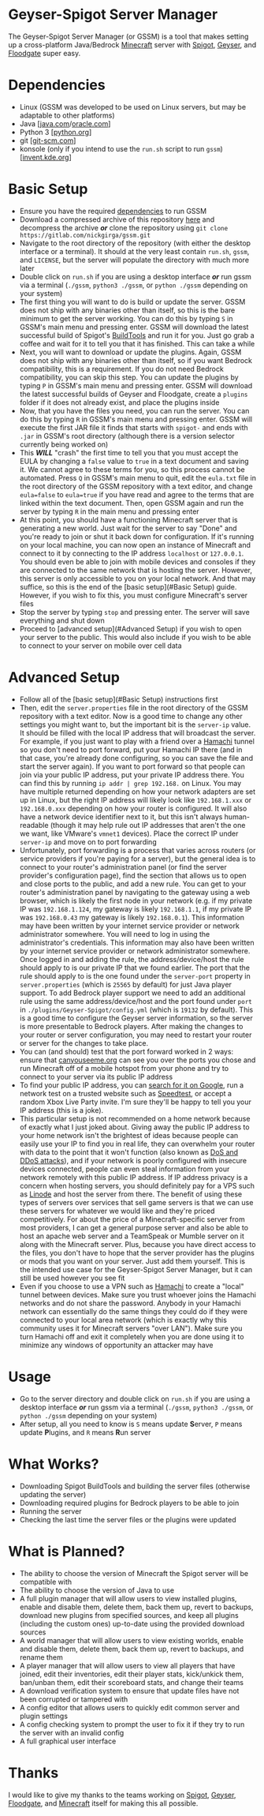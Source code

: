 # Geyser-Spigot Server Manager
The Geyser-Spigot Server Manager (or GSSM) is a tool that makes setting up a cross-platform Java/Bedrock [Minecraft](https://www.minecraft.net) server with [Spigot](https://www.spigotmc.org/), [Geyser](https://geysermc.org/), and [Floodgate](https://github.com/GeyserMC/Floodgate/) super easy.

# Dependencies
 - Linux (GSSM was developed to be used on Linux servers, but may be adaptable to other platforms)
 - Java [[java.com](https://www.java.com/en/download/)/[oracle.com](https://www.oracle.com/java/technologies/downloads/)]
 - Python 3 [[python.org](https://www.python.org/downloads/)]
 - git [[git-scm.com](https://git-scm.com/)]
 - konsole (only if you intend to use the `run.sh` script to run `gssm`) [[invent.kde.org](https://invent.kde.org/utilities/konsole)]

# Basic Setup
 - Ensure you have the required [dependencies](#Dependencies) to run GSSM
 - Download a compressed archive of this repository [here](https://gitlab.com/nickgirga/gssm/-/archive/main/gssm-main.zip) and decompress the archive _**or**_ clone the repository using `git clone https://gitlab.com/nickgirga/gssm.git`
 - Navigate to the root directory of the repository (with either the desktop interface or a terminal). It should at the very least contain `run.sh`, `gssm`, and `LICENSE`, but the server will populate the directory with much more later
 - Double click on `run.sh` if you are using a desktop interface _**or**_ run gssm via a terminal (`./gssm`, `python3 ./gssm`, or `python ./gssm` depending on your system)
 - The first thing you will want to do is build or update the server. GSSM does not ship with any binaries other than itself, so this is the bare minimum to get the server working. You can do this by typing `S` in GSSM's main menu and pressing enter. GSSM will download the latest successful build of Spigot's [BuildTools](https://www.spigotmc.org/wiki/buildtools/) and run it for you. Just go grab a coffee and wait for it to tell you that it has finished. This can take a while
 - Next, you will want to download or update the plugins. Again, GSSM does not ship with any binaries other than itself, so if you want Bedrock compatibility, this is a requirement. If you do not need Bedrock compatibility, you can skip this step. You can update the plugins by typing `P` in GSSM's main menu and pressing enter. GSSM will download the latest successful builds of Geyser and Floodgate, create a `plugins` folder if it does not already exist, and place the plugins inside
 - Now, that you have the files you need, you can run the server. You can do this by typing `R` in GSSM's main menu and pressing enter. GSSM will execute the first JAR file it finds that starts with `spigot-` and ends with `.jar` in GSSM's root directory (although there is a version selector currently being worked on)
 - This _**WILL**_ "crash" the first time to tell you that you must accept the EULA by changing a `false` value to `true` in a text document and saving it. We cannot agree to these terms for you, so this process cannot be automated. Press `Q` in GSSM's main menu to quit, edit the `eula.txt` file in the root directory of the GSSM repository with a text editor, and change `eula=false` to `eula=true` if you have read and agree to the terms that are linked within the text document. Then, open GSSM again and run the server by typing `R` in the main menu and pressing enter
 - At this point, you should have a functioning Minecraft server that is generating a new world. Just wait for the server to say "Done" and you're ready to join or shut it back down for configuration. If it's running on your local machine, you can now open an instance of Minecraft and connect to it by connecting to the IP address `localhost` or `127.0.0.1`. You should even be able to join with mobile devices and consoles if they are connected to the same network that is hosting the server. However, this server is only accessible to you on your local network. And that may suffice, so this is the end of the [basic setup](#Basic Setup) guide. However, if you wish to fix this, you must configure Minecraft's server files
 - Stop the server by typing `stop` and pressing enter. The server will save everything and shut down
 - Proceed to [advanced setup](#Advanced Setup) if you wish to open your server to the public. This would also include if you wish to be able to connect to your server on mobile over cell data

# Advanced Setup
 - Follow all of the [basic setup](#Basic Setup) instructions first
 - Then, edit the `server.properties` file in the root directory of the GSSM repository with a text editor. Now is a good time to change any other settings you might want to, but the important bit is the `server-ip` value. It should be filled with the local IP address that will broadcast the server. For example, if you just want to play with a friend over a [Hamachi](https://vpn.net/) tunnel so you don't need to port forward, put your Hamachi IP there (and in that case, you're already done configuring, so you can save the file and start the server again). If you want to port forward so that people can join via your public IP address, put your private IP address there. You can find this by running `ip addr | grep 192.168.` on Linux. You may have multiple returned depending on how your network adapters are set up in Linux, but the right IP address will likely look like `192.168.1.xxx` or `192.168.0.xxx` depending on how your router is configured. It will also have a network device identifier next to it, but this isn't always human-readable (though it may help rule out IP addresses that aren't the one we want, like VMware's `vmnet1` devices). Place the correct IP under `server-ip` and move on to port forwarding
 - Unfortunately, port forwarding is a process that varies across routers (or service providers if you're paying for a server), but the general idea is to connect to your router's administration panel (or find the server provider's configuration page), find the section that allows us to open and close ports to the public, and add a new rule. You can get to your router's administration panel by navigating to the gateway using a web browser, which is likely the first node in your network (e.g. if my private IP was `192.168.1.124`, my gateway is likely `192.168.1.1`, if my private IP was `192.168.0.43` my gateway is likely `192.168.0.1`). This information may have been written by your internet service provider or network administrator somewhere. You will need to log in using the administrator's credentials. This information may also have been written by your internet service provider or network administrator somewhere. Once logged in and adding the rule, the address/device/host the rule should apply to is our private IP that we found earlier. The port that the rule should apply to is the one found under the `server-port` property in `server.properties` (which is `25565` by default) for just Java player support. To add Bedrock player support we need to add an additional rule using the same address/device/host and the port found under `port` in `./plugins/Geyser-Spigot/config.yml` (which is `19132` by default). This is a good time to configure the Geyser server information, so the server is more presentable to Bedrock players. After making the changes to your router or server configuration, you may need to restart your router or server for the changes to take place.
 - You can (and should) test that the port forward worked in 2 ways: ensure that [canyouseeme.org](https://www.canyouseeme.org/) can see you over the ports you chose and run Minecraft off of a mobile hotspot from your phone and try to connect to your server via its public IP address
 - To find your public IP address, you can [search for it on Google](https://www.google.com/search?q=what+is+my+ip), run a network test on a trusted website such as [Speedtest](https://www.speedtest.net/), or accept a random Xbox Live Party invite. I'm sure they'll be happy to tell you your IP address (this is a joke).
 - This particular setup is not recommended on a home network because of exactly what I just joked about. Giving away the public IP address to your home network isn't the brightest of ideas because people can easily use your IP to find you in real life, they can overwhelm your router with data to the point that it won't function (also known as [DoS and DDoS attacks](https://en.wikipedia.org/wiki/Denial-of-service_attack)), and if your network is poorly configured with insecure devices connected, people can even steal information from your network remotely with this public IP address. If IP address privacy is a concern when hosting servers, you should definitely pay for a VPS such as [Linode](https://www.linode.com/) and host the server from there. The benefit of using these types of servers over services that sell game servers is that we can use these servers for whatever we would like and they're priced competitively. For about the price of a Minecraft-specific server from most providers, I can get a general purpose server and also be able to host an apache web server and a TeamSpeak or Mumble server on it along with the Minecraft server. Plus, because you have direct access to the files, you don't have to hope that the server provider has the plugins or mods that you want on your server. Just add them yourself. This is the intended use case for the Geyser-Spigot Server Manager, but it can still be used however you see fit
 - Even if you choose to use a VPN such as [Hamachi](https://vpn.net/) to create a "local" tunnel between devices. Make sure you trust whoever joins the Hamachi networks and do not share the password. Anybody in your Hamachi network can essentially do the same things they could do if they were connected to your local area network (which is exactly why this community uses it for Minecraft servers "over LAN"). Make sure you turn Hamachi off and exit it completely when you are done using it to minimize any windows of opportunity an attacker may have

# Usage
 - Go to the server directory and double click on `run.sh` if you are using a desktop interface _**or**_ run gssm via a terminal (`./gssm`, `python3 ./gssm`, or `python ./gssm` depending on your system)
 - After setup, all you need to know is `S` means update **S**erver, `P` means update **P**lugins, and `R` means **R**un server

# What Works?
 - Downloading Spigot BuildTools and building the server files (otherwise updating the server)
 - Downloading required plugins for Bedrock players to be able to join
 - Running the server
 - Checking the last time the server files or the plugins were updated

# What is Planned?
 - The ability to choose the version of Minecraft the Spigot server will be compatible with
 - The ability to choose the version of Java to use
 - A full plugin manager that will allow users to view installed plugins, enable and disable them, delete them, back them up, revert to backups, download new plugins from specified sources, and keep all plugins (including the custom ones) up-to-date using the provided download sources
 - A world manager that will allow users to view existing worlds, enable and disable them, delete them, back them up, revert to backups, and rename them
 - A player manager that will allow users to view all players that have joined, edit their inventories, edit their player stats, kick/unkick them, ban/unban them, edit their scoreboard stats, and change their teams
 - A download verification system to ensure that update files have not been corrupted or tampered with
 - A config editor that allows users to quickly edit common server and plugin settings
 - A config checking system to prompt the user to fix it if they try to run the server with an invalid config
 - A full graphical user interface

 # Thanks
 I would like to give my thanks to the teams working on [Spigot](https://www.spigotmc.org/), [Geyser](https://geysermc.org/), [Floodgate](https://github.com/GeyserMC/Floodgate/), and [Minecraft](https://www.minecraft.net) itself for making this all possible.
